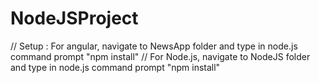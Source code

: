 # NodeJSProject

// Setup :  For angular, navigate to NewsApp folder and type in node.js command prompt "npm install"
//          For Node.js, navigate to NodeJS folder and type in node.js command prompt "npm install"